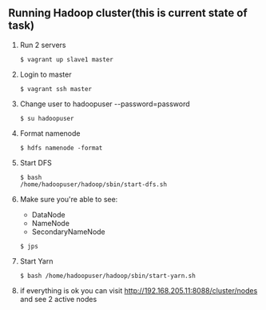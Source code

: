 ## Running Hadoop cluster(this is current state of task)
1. Run 2 servers

    <code>$ vagrant up slave1 master </code>
2. Login to master

    <code>$ vagrant ssh master </code>
3. Change user to hadoopuser --password=password

    <code>$ su hadoopuser </code>
4. Format namenode

    <code>$ hdfs namenode -format</code>
5. Start DFS

    <code>$ bash /home/hadoopuser/hadoop/sbin/start-dfs.sh</code>
6. Make sure you're able to see:
   * DataNode
   * NameNode
   * SecondaryNameNode
   
    <code>$ jps </code>
7. Start Yarn

    <code>$ bash /home/hadoopuser/hadoop/sbin/start-yarn.sh </code>
8. if everything is ok you can visit http://192.168.205.11:8088/cluster/nodes and see 2 active nodes